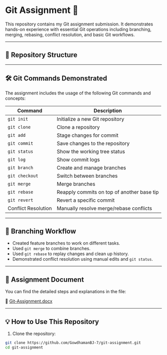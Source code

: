 # Git Assignment 🚀

This repository contains my Git assignment submission. It demonstrates hands-on experience with essential Git operations including branching, merging, rebasing, conflict resolution, and basic Git workflows.

---

## 📁 Repository Structure


---

## 🛠️ Git Commands Demonstrated

The assignment includes the usage of the following Git commands and concepts:

| Command        | Description |
|----------------|-------------|
| `git init`     | Initialize a new Git repository |
| `git clone`    | Clone a repository |
| `git add`      | Stage changes for commit |
| `git commit`   | Save changes to the repository |
| `git status`   | Show the working tree status |
| `git log`      | Show commit logs |
| `git branch`   | Create and manage branches |
| `git checkout` | Switch between branches |
| `git merge`    | Merge branches |
| `git rebase`   | Reapply commits on top of another base tip |
| `git revert`   | Revert a specific commit |
| Conflict Resolution | Manually resolve merge/rebase conflicts |

---

## 🔀 Branching Workflow

- Created feature branches to work on different tasks.
- Used `git merge` to combine branches.
- Used `git rebase` to replay changes and clean up history.
- Demonstrated conflict resolution using manual edits and `git status`.

---

## 📄 Assignment Document

You can find the detailed steps and explanations in the file:

📎 [Git-Assignment.docx](.Git-Assignment.docx)

---

## 💡 How to Use This Repository

1. Clone the repository:

```bash
git clone https://github.com/GowdhamanBJ-7/git-assignment.git
cd git-assignment
